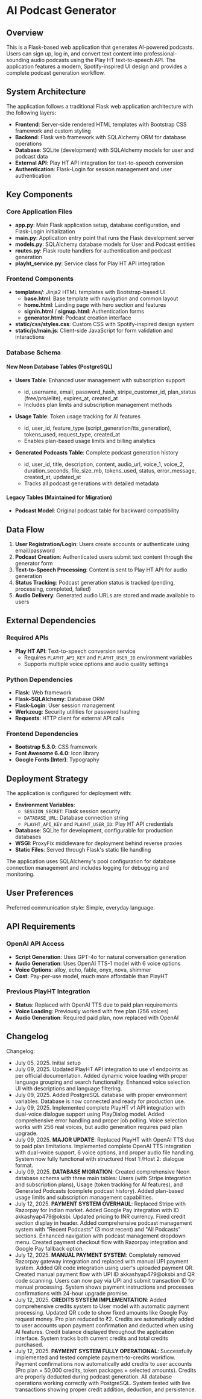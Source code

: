 # AI Podcast Generator

## Overview

This is a Flask-based web application that generates AI-powered podcasts. Users can sign up, log in, and convert text content into professional-sounding audio podcasts using the Play HT text-to-speech API. The application features a modern, Spotify-inspired UI design and provides a complete podcast generation workflow.

## System Architecture

The application follows a traditional Flask web application architecture with the following layers:

- **Frontend**: Server-side rendered HTML templates with Bootstrap CSS framework and custom styling
- **Backend**: Flask web framework with SQLAlchemy ORM for database operations
- **Database**: SQLite (development) with SQLAlchemy models for user and podcast data
- **External API**: Play HT API integration for text-to-speech conversion
- **Authentication**: Flask-Login for session management and user authentication

## Key Components

### Core Application Files
- **app.py**: Main Flask application setup, database configuration, and Flask-Login initialization
- **main.py**: Application entry point that runs the Flask development server
- **models.py**: SQLAlchemy database models for User and Podcast entities
- **routes.py**: Flask route handlers for authentication and podcast generation
- **playht_service.py**: Service class for Play HT API integration

### Frontend Components
- **templates/**: Jinja2 HTML templates with Bootstrap-based UI
  - **base.html**: Base template with navigation and common layout
  - **home.html**: Landing page with hero section and features
  - **signin.html** / **signup.html**: Authentication forms
  - **generator.html**: Podcast creation interface
- **static/css/styles.css**: Custom CSS with Spotify-inspired design system
- **static/js/main.js**: Client-side JavaScript for form validation and interactions

### Database Schema

#### New Neon Database Tables (PostgreSQL)
- **Users Table**: Enhanced user management with subscription support
  - id, username, email, password_hash, stripe_customer_id, plan_status (free/pro/elite), expires_at, created_at
  - Includes plan limits and subscription management methods

- **Usage Table**: Token usage tracking for AI features
  - id, user_id, feature_type (script_generation/tts_generation), tokens_used, request_type, created_at
  - Enables plan-based usage limits and billing analytics

- **Generated Podcasts Table**: Complete podcast generation history
  - id, user_id, title, description, content, audio_url, voice_1, voice_2, duration_seconds, file_size_mb, tokens_used, status, error_message, created_at, updated_at
  - Tracks all podcast generations with detailed metadata

#### Legacy Tables (Maintained for Migration)
- **Podcast Model**: Original podcast table for backward compatibility

## Data Flow

1. **User Registration/Login**: Users create accounts or authenticate using email/password
2. **Podcast Creation**: Authenticated users submit text content through the generator form
3. **Text-to-Speech Processing**: Content is sent to Play HT API for audio generation
4. **Status Tracking**: Podcast generation status is tracked (pending, processing, completed, failed)
5. **Audio Delivery**: Generated audio URLs are stored and made available to users

## External Dependencies

### Required APIs
- **Play HT API**: Text-to-speech conversion service
  - Requires `PLAYHT_API_KEY` and `PLAYHT_USER_ID` environment variables
  - Supports multiple voice options and audio quality settings

### Python Dependencies
- **Flask**: Web framework
- **Flask-SQLAlchemy**: Database ORM
- **Flask-Login**: User session management
- **Werkzeug**: Security utilities for password hashing
- **Requests**: HTTP client for external API calls

### Frontend Dependencies
- **Bootstrap 5.3.0**: CSS framework
- **Font Awesome 6.4.0**: Icon library
- **Google Fonts (Inter)**: Typography

## Deployment Strategy

The application is configured for deployment with:

- **Environment Variables**: 
  - `SESSION_SECRET`: Flask session security
  - `DATABASE_URL`: Database connection string
  - `PLAYHT_API_KEY` and `PLAYHT_USER_ID`: Play HT API credentials
- **Database**: SQLite for development, configurable for production databases
- **WSGI**: ProxyFix middleware for deployment behind reverse proxies
- **Static Files**: Served through Flask's static file handling

The application uses SQLAlchemy's pool configuration for database connection management and includes logging for debugging and monitoring.

## User Preferences

Preferred communication style: Simple, everyday language.

## API Requirements

### OpenAI API Access
- **Script Generation**: Uses GPT-4o for natural conversation generation
- **Audio Generation**: Uses OpenAI TTS-1 model with 6 voice options
- **Voice Options**: alloy, echo, fable, onyx, nova, shimmer
- **Cost**: Pay-per-use model, much more affordable than PlayHT

### Previous PlayHT Integration
- **Status**: Replaced with OpenAI TTS due to paid plan requirements
- **Voice Loading**: Previously worked with free plan (256 voices)
- **Audio Generation**: Required paid plan, now replaced with OpenAI

## Changelog

Changelog:
- July 05, 2025. Initial setup
- July 09, 2025. Updated PlayHT API integration to use v1 endpoints as per official documentation. Added dynamic voice loading with proper language grouping and search functionality. Enhanced voice selection UI with descriptions and language filtering.
- July 09, 2025. Added PostgreSQL database with proper environment variables. Database is now connected and ready for production use.
- July 09, 2025. Implemented complete PlayHT v1 API integration with dual-voice dialogue support using PlayDialog model. Added comprehensive error handling and proper job polling. Voice selection works with 256 real voices, but audio generation requires paid plan upgrade.
- July 09, 2025. **MAJOR UPDATE**: Replaced PlayHT with OpenAI TTS due to paid plan limitations. Implemented complete OpenAI TTS integration with dual-voice support, 6 voice options, and proper audio file handling. System now fully functional with structured Host 1:/Host 2: dialogue format.
- July 09, 2025. **DATABASE MIGRATION**: Created comprehensive Neon database schema with three main tables: Users (with Stripe integration and subscription plans), Usage (token tracking for AI features), and Generated Podcasts (complete podcast history). Added plan-based usage limits and subscription management capabilities.
- July 12, 2025. **PAYMENT SYSTEM OVERHAUL**: Replaced Stripe with Razorpay for Indian market. Added Google Pay integration with ID akkashyap479@oksbi. Updated pricing to INR currency. Fixed credit section display in header. Added comprehensive podcast management system with "Recent Podcasts" (3 most recent) and "All Podcasts" sections. Enhanced navigation with podcast management dropdown menu. Created payment checkout flow with Razorpay integration and Google Pay fallback option.
- July 12, 2025. **MANUAL PAYMENT SYSTEM**: Completely removed Razorpay gateway integration and replaced with manual UPI payment system. Added QR code integration using user's uploaded payment QR. Created manual payment flow with UPI ID akkashyap479@oksbi and QR code scanning. Users can now pay via UPI and submit transaction ID for manual processing. System shows payment instructions and processes confirmations with 24-hour upgrade promise.
- July 12, 2025. **CREDITS SYSTEM IMPLEMENTATION**: Added comprehensive credits system to User model with automatic payment processing. Updated QR code to show fixed amounts like Google Pay request money. Pro plan reduced to ₹2. Credits are automatically added to user accounts upon payment confirmation and deducted when using AI features. Credit balance displayed throughout the application interface. System tracks both current credits and total credits purchased.
- July 12, 2025. **PAYMENT SYSTEM FULLY OPERATIONAL**: Successfully implemented and tested complete payment-to-credits workflow. Payment confirmations now automatically add credits to user accounts (Pro plan = 50,000 credits, token packages = selected amounts). Credits are properly deducted during podcast generation. All database operations working correctly with PostgreSQL. System tested with live transactions showing proper credit addition, deduction, and persistence.